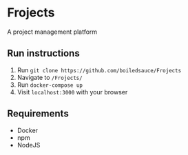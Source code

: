 <h1>Frojects</h1>
<p>A project management platform</p>
<h2>Run instructions</h2>
<ol>
  <li>Run <code>git clone https://github.com/boiledsauce/Frojects</code></li>
  <li>Navigate to <code>/Frojects/</code></li>
  <li>Run <code>docker-compose up</code></li>
  <li>Visit <code>localhost:3000</code> with your browser</li>
</ol>

<h2>Requirements</h2>
<ul>
  <li>Docker</li>
  <li>npm</li>
  <li>NodeJS</li>
</ul>

